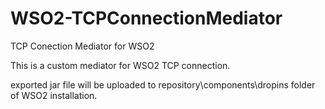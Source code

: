 # WSO2-TCPConnectionMediator
TCP Conection Mediator for WSO2 

This is a custom mediator for WSO2 TCP connection.

exported jar file will be uploaded to repository\components\dropins folder of WSO2 installation.
